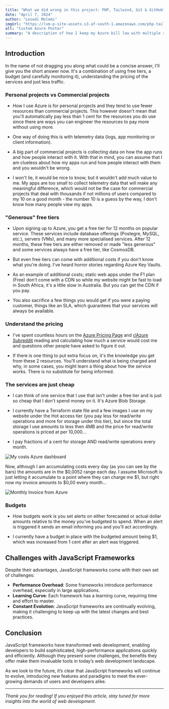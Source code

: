 ```yaml
---
title: "What we did wrong in this project: PHP, Tailwind, Git & GitHub"
date: "April 7, 2024"
author: "Lesedi Molemi"
imgUrl: "https://lvm-p-site-assets.s3.af-south-1.amazonaws.com/php-tailwind-git.png"
alt: "Custom Azure Poster"
summary: "A description of how I keep my Azure bill low with multiple resources being used"
---
```


## Introduction

In the name of not dragging you along what could be a concise answer, I'll give you the short answer now. It's a combination of using free tiers, a budget (and carefully monitoring it), understanding the pricing of the services and just less traffic.

### Personal projects vs Commercial projects

- How I use Azure is for personal projects and they tend to use fewer resources than commercial projects. This however doesn't mean that you'll automatically pay less than 1 cent for the resources you do use since there are ways you can engineer the resources to pay more without using more.

- One way of doing this is with telemetry data (logs, app monitoring or client information).

- A big part of commercial projects is collecting data on how the app runs and how people interact with it. With that in mind, you can assume that I am clueless about how my apps run and how people interact with them and you wouldn't be wrong.

- I won't lie, it would be nice to know, but it wouldn't add much value to me. My apps are too small to collect telemetry data that will make any meaningful difference, which would not be the case for commercial projects that deal with thousands if not millions of users compared to my 10 on a good month - the number 10 is a guess by the way, I don't know how many people view my apps.

### "Generous" free tiers

- Upon signing up to Azure, you get a free tier for 12 months on popular service. These services include database offerings (Postegre, MySQL, etc.), servers (VMs), and many more specialised services. After 12 months, these free tiers are either removed or made "less generous" and some services always have a free tier, like CosmosDB.

- But even free tiers can come with additional costs if you don't know what you're doing. I've heard horror stories regarding Azure Key Vaults.

- As an example of additional costs; static web apps under the F1 plan (Free) don't come with a CDN so while my website might be fast to load in South Africa, it's a little slow in Australia. But you can get the CDN if you pay.

- You also sacrifice a few things you would get if you were a paying customer, things like an SLA, which guarantees that your services will always be available.

### Understand the pricing

- I've spent countless hours on the [Azure Pricing Page](https://azure.microsoft.com/en-us/pricing/) and [r/Azure Subreddit](https://www.reddit.com/r/AZURE/) reading and calculating how much a service would cost me and questions other people have asked to figure it out.

- If there is one thing to put extra focus on, it's the knowledge you get from these 2 resources. You'll understand what is being charged and why, in some cases, you might learn a thing about how the service works. There is no substitute for being informed.

### The services are just cheap

- I can think of one service that I use that isn't under a free tier and is just so cheap that I don't spend money on it. It's Azure Blob Storage.

- I currently have a Terraform state file and a few images I use on my website under the Hot access tier (you pay less for read/write operations and more for storage under this tier), but since the total storage I use amounts to less then 4MB and the price for read/write operations is priced at per 10,000...

- I pay fractions of a cent for storage AND read/write operations every month.

![My costs Azure dashboard](https://media.licdn.com/dms/image/v2/D4D12AQFLHU3Tn1hU9w/article-inline_image-shrink_1500_2232/article-inline_image-shrink_1500_2232/0/1722436660409?e=1742428800&v=beta&t=oG46EqDhyoVeqa9x4H0ir6uHOzIu6adZrGsrbi0nCpA)

Now, although I am accumulating costs every day (as you can see by the bars) the amounts are in the $0,0052 range each day. I assume Microsoft is just letting it accumulate to a point where they can charge me $1, but right now my invoice amounts to $0,00 every month...

![Monthly Invoice from Azure](https://media.licdn.com/dms/image/v2/D4D12AQH-wv6dvSMe4g/article-inline_image-shrink_1500_2232/article-inline_image-shrink_1500_2232/0/1722423885912?e=1742428800&v=beta&t=Dt-uPz6R5LGBl7iAh54P75fW60nzBAaX_TXmXzdDyuY)

### Budgets

- How budgets work is you set alerts on either forecasted or actual dollar amounts relative to the money you've budgeted to spend. When an alert is triggered it sends an email informing you and you'll act accordingly.

- I currently have a budget in place with the budgeted amount being $1, which was increased from 1 cent after an alert was triggered.

## Challenges with JavaScript Frameworks

Despite their advantages, JavaScript frameworks come with their own set of challenges:

- **Performance Overhead**: Some frameworks introduce performance overhead, especially in large applications.
- **Learning Curve**: Each framework has a learning curve, requiring time and effort to master.
- **Constant Evolution**: JavaScript frameworks are continually evolving, making it challenging to keep up with the latest changes and best practices.

## Conclusion

JavaScript frameworks have transformed web development, enabling developers to build sophisticated, high-performance applications quickly and efficiently. Although they present some challenges, the benefits they offer make them invaluable tools in today’s web development landscape.

As we look to the future, it’s clear that JavaScript frameworks will continue to evolve, introducing new features and paradigms to meet the ever-growing demands of users and developers alike.

---

_Thank you for reading! If you enjoyed this article, stay tuned for more insights into the world of web development._
